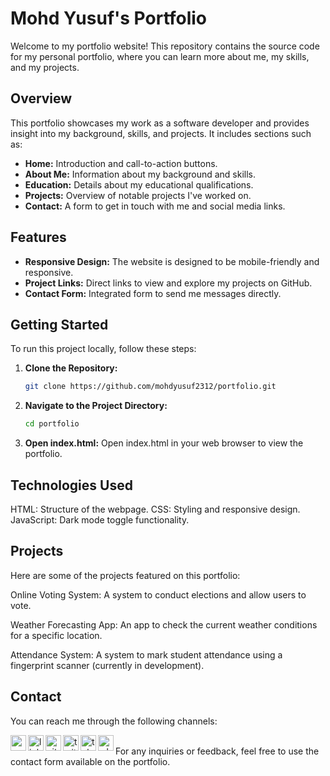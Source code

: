 # Mohd Yusuf's Portfolio

Welcome to my portfolio website! This repository contains the source code for my personal portfolio, where you can learn more about me, my skills, and my projects. 

## Overview

This portfolio showcases my work as a software developer and provides insight into my background, skills, and projects. It includes sections such as:

- **Home:** Introduction and call-to-action buttons.
- **About Me:** Information about my background and skills.
- **Education:** Details about my educational qualifications.
- **Projects:** Overview of notable projects I've worked on.
- **Contact:** A form to get in touch with me and social media links.

## Features

- **Responsive Design:** The website is designed to be mobile-friendly and responsive.
- **Project Links:** Direct links to view and explore my projects on GitHub.
- **Contact Form:** Integrated form to send me messages directly.

## Getting Started

To run this project locally, follow these steps:

1. **Clone the Repository:**
   ```bash
   git clone https://github.com/mohdyusuf2312/portfolio.git

2. **Navigate to the Project Directory:**
   ```bash
   cd portfolio
3. **Open index.html:**
   Open index.html in your web browser to view the portfolio.

## Technologies Used
  HTML: Structure of the webpage.
  CSS: Styling and responsive design.
  JavaScript: Dark mode toggle functionality.

## Projects
Here are some of the projects featured on this portfolio:

Online Voting System: A system to conduct elections and allow users to vote.

Weather Forecasting App: An app to check the current weather conditions for a specific location.

Attendance System: A system to mark student attendance using a fingerprint scanner (currently in development).


## Contact
You can reach me through the following channels:

[<img align="left" alt="gmail_icon" color="white" width="25px" src="https://cdn.jsdelivr.net/npm/simple-icons@v3/icons/gmail.svg" />][gmail]
[<img align="left" alt="linkedIn_icon" width="25px" src="https://cdn.jsdelivr.net/npm/simple-icons@v3/icons/linkedin.svg" />][linkedin]
[<img align="left" alt="github_icon" width="25px" src="https://cdn.jsdelivr.net/npm/simple-icons@v3/icons/github.svg" />][github]
[<img align="left" alt="twitter_icon" width="25px" src="https://cdn.jsdelivr.net/npm/simple-icons@v3/icons/twitter.svg" />][twitter]
[<img align="left" alt="telegram_icon" width="25px" src="https://cdn.jsdelivr.net/npm/simple-icons@v3/icons/telegram.svg" />][telegram]
[<img align="left" alt="whatsapp_icon" width="25px" src="https://cdn.jsdelivr.net/npm/simple-icons@v3/icons/whatsapp.svg" />][whatsapp]

[gmail]: https://mohdyusufr@gmail.com
[linkedin]: https://www.linkedin.com/in/mohdyusuf2312/
[github]: https://www.github.com/mohdyusuf2312/
[twitter]: https://www.twitter.com/mohdyusuf2312/
[telegram]: https://t.me/MOHD0YUSUF
[whatsapp]: https://api.whatsapp.com/send?phone=919084662330
<br>
For any inquiries or feedback, feel free to use the contact form available on the portfolio.
